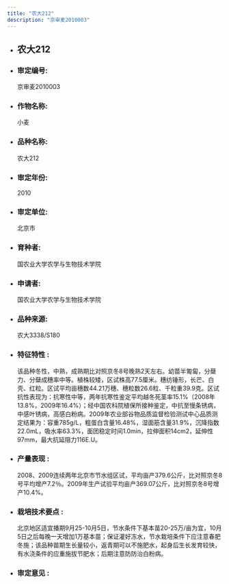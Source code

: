 ```yaml
---
title: "农大212"
description: "京审麦2010003"
---
```

* ## 农大212
* ###  审定编号:  
   京审麦2010003

*  ### 作物名称:  
   小麦

*   ###  品种名称: 
    农大212

*   ### 审定年份: 
    2010

*   ### 审定单位:  
    北京市

*   ### 育种者:  
    国农业大学农学与生物技术学院

*   ### 申请者:  
    国农业大学农学与生物技术学院

*   ### 品种来源:  
    农大3338/S180

*   ### 特征特性 : 
    该品种冬性，中熟，成熟期比对照京冬8号晚熟2天左右。幼苗半匍匐，分蘖力、分蘖成穗率中等。植株较矮，区试株高77.5厘米。穗纺锤形，长芒、白壳、红粒。区试平均亩穗数44.21万穗、穗粒数26.6粒、千粒重39.9克。区试抗性表现为：抗寒性中等，两年抗寒性鉴定平均越冬死茎率15.1%（2008年13.8%，2009年16.4%）；经中国农科院植保所接种鉴定，中抗至慢条锈病，中感叶锈病，高感白粉病。2009年农业部谷物品质监督检验测试中心品质测定结果为：容重785g/L，粗蛋白含量16.48%，湿面筋含量31.9%，沉降指数22.0mL，吸水率63.3%，面团稳定时间1.0min，拉伸面积14cm2，延伸性97mm，最大抗延阻力116E.U。

*   ### 产量表现 : 
    2008、2009连续两年北京市节水组区试，平均亩产379.6公斤，比对照京冬8号平均增产7.2％。2009年生产试验平均亩产369.07公斤，比对照京冬8号增产10.4%。

*   ### 栽培技术要点 : 
    北京地区适宜播期9月25-10月5日，节水条件下基本苗20-25万/亩为宜，10月5日之后每晚一天增加1万基本苗；保证灌好冻水，节水栽培条件下应注意春肥冬施；该品种苗期生长量较小，返青期可以不施肥水，起身后生长发育较快，有水浇条件的应重施拔节肥水；后期注意防防治白粉病。

*   ### 审定意见 : 
    
